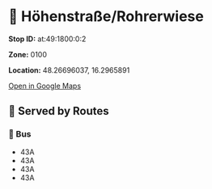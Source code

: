 # 🚉 Höhenstraße/Rohrerwiese


**Stop ID:** at:49:1800:0:2

**Zone:** 0100

**Location:** 48.26696037, 16.2965891

[Open in Google Maps](https://www.google.com/maps?q=48.26696037,16.2965891)

## 🚆 Served by Routes

### 🚌 Bus
- 43A
- 43A
- 43A
- 43A